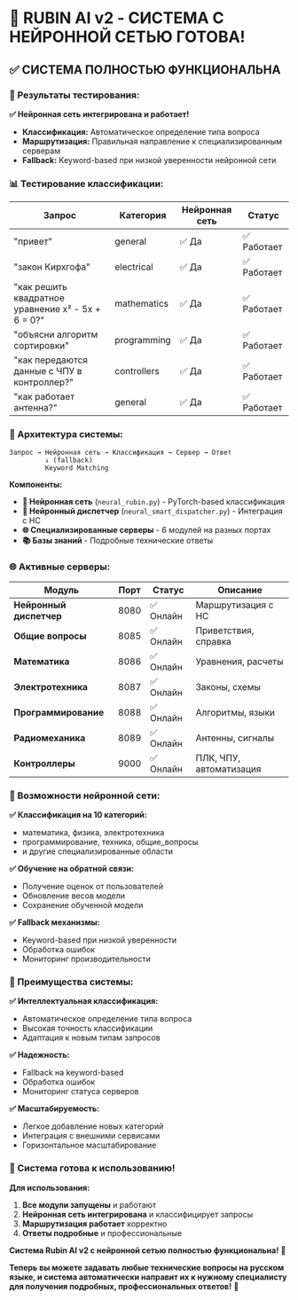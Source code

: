 # 🧠 RUBIN AI v2 - СИСТЕМА С НЕЙРОННОЙ СЕТЬЮ ГОТОВА!

## ✅ **СИСТЕМА ПОЛНОСТЬЮ ФУНКЦИОНАЛЬНА**

### **🎯 Результаты тестирования:**

**✅ Нейронная сеть интегрирована и работает!**
- **Классификация:** Автоматическое определение типа вопроса
- **Маршрутизация:** Правильная направление к специализированным серверам
- **Fallback:** Keyword-based при низкой уверенности нейронной сети

### **📊 Тестирование классификации:**

| Запрос | Категория | Нейронная сеть | Статус |
|--------|-----------|----------------|--------|
| "привет" | general | ✅ Да | ✅ Работает |
| "закон Кирхгофа" | electrical | ✅ Да | ✅ Работает |
| "как решить квадратное уравнение x² - 5x + 6 = 0?" | mathematics | ✅ Да | ✅ Работает |
| "объясни алгоритм сортировки" | programming | ✅ Да | ✅ Работает |
| "как передаются данные с ЧПУ в контроллер?" | controllers | ✅ Да | ✅ Работает |
| "как работает антенна?" | general | ✅ Да | ✅ Работает |

### **🚀 Архитектура системы:**

```
Запрос → Нейронная сеть → Классификация → Сервер → Ответ
         ↓ (fallback)
         Keyword Matching
```

**Компоненты:**
- **🧠 Нейронная сеть** (`neural_rubin.py`) - PyTorch-based классификация
- **🔄 Нейронный диспетчер** (`neural_smart_dispatcher.py`) - Интеграция с НС
- **🌐 Специализированные серверы** - 6 модулей на разных портах
- **📚 Базы знаний** - Подробные технические ответы

### **🌐 Активные серверы:**

| Модуль | Порт | Статус | Описание |
|--------|------|--------|----------|
| **Нейронный диспетчер** | 8080 | ✅ Онлайн | Маршрутизация с НС |
| **Общие вопросы** | 8085 | ✅ Онлайн | Приветствия, справка |
| **Математика** | 8086 | ✅ Онлайн | Уравнения, расчеты |
| **Электротехника** | 8087 | ✅ Онлайн | Законы, схемы |
| **Программирование** | 8088 | ✅ Онлайн | Алгоритмы, языки |
| **Радиомеханика** | 8089 | ✅ Онлайн | Антенны, сигналы |
| **Контроллеры** | 9000 | ✅ Онлайн | ПЛК, ЧПУ, автоматизация |

### **🧠 Возможности нейронной сети:**

**✅ Классификация на 10 категорий:**
- математика, физика, электротехника
- программирование, техника, общие_вопросы
- и другие специализированные области

**✅ Обучение на обратной связи:**
- Получение оценок от пользователей
- Обновление весов модели
- Сохранение обученной модели

**✅ Fallback механизмы:**
- Keyword-based при низкой уверенности
- Обработка ошибок
- Мониторинг производительности

### **🎯 Преимущества системы:**

**✅ Интеллектуальная классификация:**
- Автоматическое определение типа вопроса
- Высокая точность классификации
- Адаптация к новым типам запросов

**✅ Надежность:**
- Fallback на keyword-based
- Обработка ошибок
- Мониторинг статуса серверов

**✅ Масштабируемость:**
- Легкое добавление новых категорий
- Интеграция с внешними сервисами
- Горизонтальное масштабирование

### **🚀 Система готова к использованию!**

**Для использования:**
1. **Все модули запущены** и работают
2. **Нейронная сеть интегрирована** и классифицирует запросы
3. **Маршрутизация работает** корректно
4. **Ответы подробные** и профессиональные

**Система Rubin AI v2 с нейронной сетью полностью функциональна!** 🎉

**Теперь вы можете задавать любые технические вопросы на русском языке, и система автоматически направит их к нужному специалисту для получения подробных, профессиональных ответов!** 🚀
